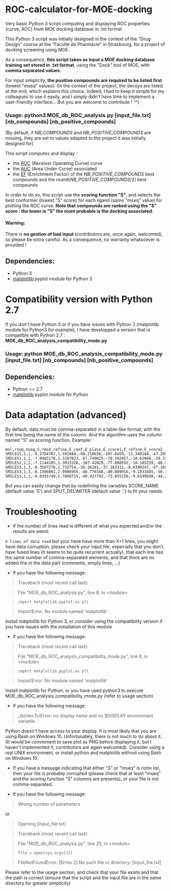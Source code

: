 # ROC-calculator-for-MOE-docking
Very basic Python 3 script computing and displaying ROC properties (curve, AOC) from MOE docking database in .txt format

This Python 3 script was initially designed in the context of the "Drug Design" course at the "Faculté de Pharmacie" in Strasbourg, for a project of docking screening using MOE.

As a consequence, **this script takes as input a MOE docking database training set stored in .txt format**, using the "Dock" tool of MOE, with **comma separated values**.

For input simplicity, **the positive compounds are required to be listed first** (lowest "mseq" values).
(In the context of the project, the decoys are listed at the end, which explains this choice. Indeed, I had to keep it simple for my colleagues to use it easily, and I simply didn't have time to implement a user-friendly interface... But you are welcome to contribute ! ^^)

### Usage: python3 MOE_db_ROC_analysis.py \[input_file.txt\] \[nb_compounds\] \[nb_positive_compounds\]
(By default, if *NB_COMPOUNDS* and *NB_POSITIVE_COMPOUNDS* are missing, they are set to values adapted to the project it was initially designed for)

This script computes and display : 
- the [ROC](https://en.wikipedia.org/wiki/Receiver_operating_characteristic) (Receiver Operating Curve) curve
- the [AUC](https://en.wikipedia.org/wiki/Receiver_operating_characteristic#Area_under_the_curve) (Area Under Curve) associated
- the [EF](https://dx.doi.org/10.1021%2Fjm0608356) (Enrichment Factor) of the *NB_POSITIVE_COMPOUNDS* best compounds and the round(*NB_POSITIVE_COMPOUNDS*/2) best compounds

In order to do so, this script use the **scoring function "S"**, and selects the best conformer (lowest "S" score) for each ligand (same "mseq" value) for plotting the ROC curve. **Note that compounds are ranked using the "S" score : the lower is "S" the more probable is the docking associated**.

#### Warning:
There is **no gestion of bad input** (contributors are, once again, welcomed), so please be extra careful. As a consequence, no warranty whatsoever is provided !

## Dependencies:
- Python 3
- [matplotlib](https://github.com/matplotlib/matplotlib).pyplot module for Python 3

# Compatibility version with Python 2.7
If you don't have Python 3 or if you have issues with Python 3 (matplotlib module for Python3 for example), I have developped a version that is compatible with Python 2.7 : **MOE_db_ROC_analysis_compatibility_mode.py**

### Usage: python MOE_db_ROC_analysis_compatibility_mode.py \[input_file.txt\] \[nb_compounds\] \[nb_positive_compounds\]

## Dependencies:
- Python >= 2.7
- [matplotlib](https://github.com/matplotlib/matplotlib).pyplot module for Python

# Data adaptation (advanced)

By default, data must be comma-separated in a table-like format, with the first line being the name of the column.
And the algorithm uses the column named "S" as scoring function.
Example:

    mol,rseq,mseq,S,rmsd_refine,E_conf,E_place,E_score1,E_refine,E_score2
    SMILES1,1,1,-8.2784767,1.592684,-68.218636,-107.6459,-11.340184,-47.245892,-8.2784767
    SMILES1,1,1,-7.8983178,1.3197823,-67.749825,-70.592857,-10.62048,-39.311447,-7.8983178
    SMILES2,1,2,-7.1144185,1.3033326,-107.42829,-77.880592,-10.105239,-40.950863,-7.1144185
    SMILES3,1,3,-8.3567276,1.732754,-36.26281,-37.163311,-8.6390247,-47.169029,-8.3567276
    SMILES3,1,3,-8.1386061,2.9906955,-40.776348,-49.089916,-9.1031685,-50.324127,-8.1386061
    SMILES3,1,3,-8.0355749,1.7808715,-40.927792,-73.855156,-9.6199598,-44.299046,-8.0355749
But you can easily change that by redefining the variables SCORE_NAME (default value 'S') and SPLIT_DELIMITER (default value ',') to fit your needs.

# Troubleshooting
- If the number of lines read is different of what you expected and/or the results are weird:

`X lines of data read` but your have have more than X+1 lines, you might have data corruption, please check your input file, especially that you don't have fused lines (it seems to be quite recurrent actually), that each line has the same number of comma-separated elements, and that there are no added line in the data part (comments, empty lines, ...)

- If you have the following message:

> Traceback (most recent call last):

>   File "MOE_db_ROC_analysis.py", line 8, in \<module\>

>     import matplotlib.pyplot.as plt

> ImportError: No module named 'matplotlib'

Install matplotlib for Python 3, or consider using the compatibility version if you have issues with the installation of this module

- If you have the following message:

> Traceback (most recent call last):

>   File "MOE_db_ROC_analysis_compatibility_mode.py", line 8, in \<module\>

>     import matplotlib.pyplot.as plt

> ImportError: No module named 'matplotlib'

Install matplotlib for Python, or you have used python3 to execute MOE_db_ROC_analysis_compatibility_mode.py (refer to usage section)

- If you have the following message:

> \_tkinter.TclError: no display name and no $DISPLAY environment variable

Python doesn't have access to your display. It is most likely that you are using Bash on Windows 10. Unfortunately, there is not much to do about it. (It would be convienient to save plot as PNG before displaying it, but I haven't implemented it, contributors are again welcomed). Consider using a real UNIX environment, or install python and matplotlib without using Bash on Windows 10.

- If you have a message indicating that either "S" or "mseq" is notin list, then your file is probably corrupted (please check that at least "mseq" and the scoring function "S" columns are presents), or your file is not comma-separated.

- If you have the following message:

> Wrong number of parameters

or 

> Opening \[input_file.txt\]

> Traceback (most recent call last):

>   File "MOE_db_ROC_analysis.py", line 25, in \<module\>

>     file = open(sys.argv[1])

> FileNotFoundError: [Errno 2] No such file or directory: \[input_file.txt\]

Please refer to the usage section, and check that your file exists and that the path is correct (ensure that the script and the input file are in the same directory for greater simplicity)
